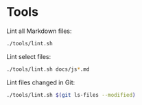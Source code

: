 # Tools

Lint all Markdown files:

```sh
./tools/lint.sh
```

Lint select files:

```sh
./tools/lint.sh docs/js*.md
```

Lint files changed in Git:

```sh
./tools/lint.sh $(git ls-files --modified)
```
